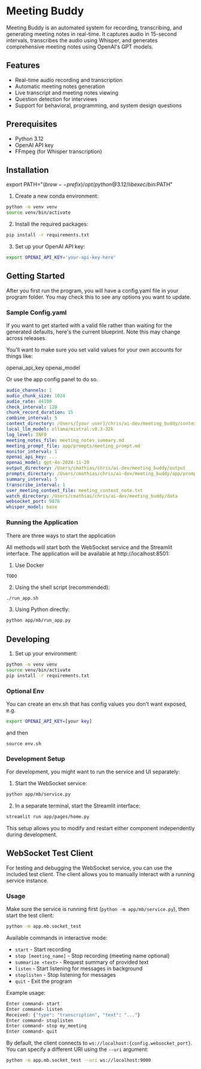 # Meeting Buddy

Meeting Buddy is an automated system for recording, transcribing, and generating meeting notes in real-time. It captures audio in 15-second intervals, transcribes the audio using Whisper, and generates comprehensive meeting notes using OpenAI's GPT models.

## Features

- Real-time audio recording and transcription
- Automatic meeting notes generation
- Live transcript and meeting notes viewing
- Question detection for interviews
- Support for behavioral, programming, and system design questions

## Prerequisites

- Python 3.12
- OpenAI API key
- FFmpeg (for Whisper transcription)

## Installation

export PATH="$(brew --prefix)/opt/python@3.12/libexec/bin:$PATH"

1. Create a new conda environment:
```bash
python -m venv venv
source venv/bin/activate
```

2. Install the required packages:
```bash
pip install -r requirements.txt
```

3. Set up your OpenAI API key:
```bash
export OPENAI_API_KEY='your-api-key-here'
```

## Getting Started

After you first run the program, you will have a config.yaml file in your program folder.
You may check this to see any options you want to update.

### Sample Config.yaml
If you want to get started with a valid file rather than waiting for the generated 
defaults, here's the current blueprint. Note this may change across releases.

You'll want to make sure you set valid values for your own accounts for things like:

openai_api_key
openai_model

Or use the app config panel to do so.

```yaml
audio_channels: 1
audio_chunk_size: 1024
audio_rate: 44100
check_interval: 120
chunk_record_duration: 15
combine_interval: 5
context_directory: /Users/[your user]/chris/ai-dev/meeting_buddy/context
local_llm_model: ollama/mistral:v0.3-32k
log_level: INFO
meeting_notes_file: meeting_notes_summary.md
meeting_prompt_file: app/prompts/meeting_prompt.md
monitor_interval: 1
openai_api_key: ...
openai_model: gpt-4o-2024-11-20
output_directory: /Users/cmathias/chris/ai-dev/meeting_buddy/output
prompts_directory: /Users/cmathias/chris/ai-dev/meeting_buddy/app/prompts
summary_interval: 5
transcribe_interval: 1
user_meeting_context_file: meeting_context_note.txt
watch_directory: /Users/cmathias/chris/ai-dev/meeting_buddy/data
websocket_port: 9876
whisper_model: base

```
### Running the Application

There are three ways to start the application

All methods will start both the WebSocket service and the Streamlit interface. 
The application will be available at http://localhost:8501:

1. Use Docker
```shell
TODO
```

2. Using the shell script (recommended):
```bash
./run_app.sh
```

3. Using Python directly:
```bash
python app/mb/run_app.py
```

## Developing

1. Set up your environment:
```bash
python -m venv venv
source venv/bin/activate
pip install -r requirements.txt
```

### Optional Env
You can create an env.sh that has config values you don't want exposed, e.g.
```env.sh
export OPENAI_API_KEY=[your key]
```

and then
```shell
source env.sh
```


### Development Setup

For development, you might want to run the service and UI separately:

1. Start the WebSocket service:
```bash
python app/mb/service.py
```

2. In a separate terminal, start the Streamlit interface:
```bash
streamlit run app/pages/home.py
```

This setup allows you to modify and restart either component independently during development.

## WebSocket Test Client

For testing and debugging the WebSocket service, you can use the included test client. The client allows you to manually interact with a running service instance.

### Usage

Make sure the service is running first (`python -m app/mb/service.py`), then start the test client:

```bash
python -m app.mb.socket_test
```

Available commands in interactive mode:

- `start` - Start recording
- `stop [meeting_name]` - Stop recording (meeting name optional)
- `summarize <text>` - Request summary of provided text
- `listen` - Start listening for messages in background
- `stoplisten` - Stop listening for messages
- `quit` - Exit the program

Example usage:
```bash
Enter command> start
Enter command> listen
Received: {"type": "transcription", "text": "..."}
Enter command> stoplisten
Enter command> stop my_meeting
Enter command> quit
```

By default, the client connects to `ws://localhost:{config.websocket_port}`. You can specify a different URI using the `--uri` argument:
```bash
python -m app.mb.socket_test --uri ws://localhost:9000
```